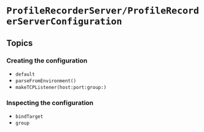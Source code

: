 # ``ProfileRecorderServer/ProfileRecorderServerConfiguration``

## Topics

### Creating the configuration

- ``default``
- ``parseFromEnvironment()``
- ``makeTCPListener(host:port:group:)``

### Inspecting the configuration

- ``bindTarget``
- ``group``
